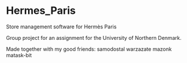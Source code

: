 # Hermes_Paris
Store management software for Hermès Paris

Group project for an assignment for the University of Northern Denmark.

Made together with my good friends:
samodostal
warzazate
mazonk
matask-bit 
